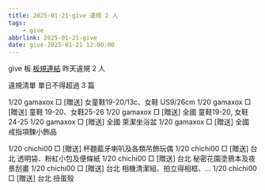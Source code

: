 ```yaml
---
title: 2025-01-21-give 違規 2 人
tags:
    - give
abbrlink: 2025-01-21-give
date: give-2025-01-21 12:00:00
---
```

give 板 [板規連結](https://www.ptt.cc/bbs/give/M.1612495900.A.C32.html)
昨天違規 2 人
<!-- more -->

違規清單
單日不得超過 3 篇

1/20 gamaxox □ [贈送] 女童鞋19-20/13c、女鞋 US9/26cm
1/20 gamaxox □ [贈送] 童鞋 19-20、女鞋25-26
1/20 gamaxox □ [贈送] 全國 童鞋19-20, 女鞋24-25
1/20 gamaxox □ [贈送] 全國 萊潔坐浴盆
1/20 gamaxox □ [贈送] 全國 戒指項鍊小飾品

1/20 chichi00 □ [贈送] 杯麵藍牙喇叭及各類吊飾玩偶
1/20 chichi00 □ [贈送] 台北 透明袋、粉紅小包及便條紙
1/20 chichi00 □ [贈送] 台北 秘密花園塗鴉本及夜景刮畫
1/20 chichi00 □ [贈送] 台北 相機清潔組、拍立得相框、…
1/20 chichi00 □ [贈送] 台北 扭蛋殼
